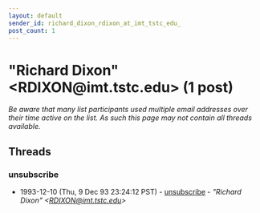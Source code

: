 ```yaml
---
layout: default
sender_id: richard_dixon_rdixon_at_imt_tstc_edu_
post_count: 1
---
```


# "Richard Dixon" <RDIXON<span>@</span>imt.tstc.edu> (1 post)

_Be aware that many list participants used multiple email addresses over their time active on the list. As such this page may not contain all threads available._

## Threads

### unsubscribe
+ 1993-12-10 (Thu, 9 Dec 93 23:24:12 PST) - [unsubscribe](/archive/1993/12/f0b5897cc59a75266dbd64306a788f744283e706d09baf3c044b212c9c54e7f2) - _"Richard Dixon" \<RDIXON@imt.tstc.edu\>_

